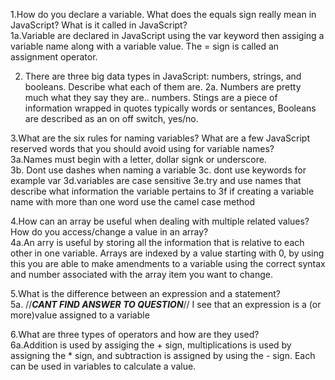 1.How do you declare a variable. What does the equals sign really mean in JavaScript? What is it called in JavaScript?<br />
1a.Variable are declared in JavaScript using the var keyword then assiging a variable name along with a variable value. The = sign is called an assignment operator. <br />

2. There are three big data types in JavaScript: numbers, strings, and booleans. Describe what each of them are.
2a. Numbers are pretty much what they say they are.. numbers. Stings are a piece of information wrapped in quotes typically words or sentances, Booleans are described as an on off switch, yes/no. <br />

3.What are the six rules for naming variables? What are a few JavaScript reserved words that you should avoid using for variable names?<br />
3a.Names must begin with a letter, dollar signk or underscore. <br />
3b. Dont use dashes when naming a variable
3c. dont use keywords for example var
3d.variables are case sensitive
3e.try and use names that describe what information the variable pertains to
3f if creating a variable name with more than one word use the camel case method

4.How can an array be useful when dealing with multiple related values? How do you access/change a value in an array?<br />
4a.An arry is useful by storing all the information that is relative to each other in one variable. Arrays are indexed by a value starting with 0, by using this you are able to make amendments to a variable using the correct syntax and number associated with the array item you want to change.  <br />

5.What is the difference between an expression and a statement?<br />
5a. //***CANT FIND ANSWER TO QUESTION***// I see that an expression is a (or more)value assigned to a variable <br />

6.What are three types of operators and how are they used?<br />
6a.Addition is used by assiging the + sign, multiplications is used by assigning the * sign, and subtraction is assigned by using the - sign. Each can be used in variables to calculate a value. <br />
